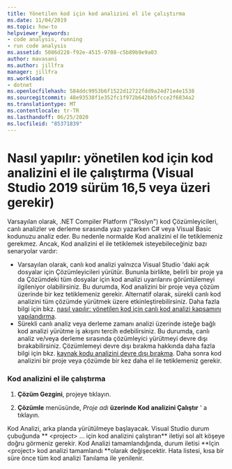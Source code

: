 ```yaml
---
title: Yönetilen kod için kod analizini el ile çalıştırma
ms.date: 11/04/2019
ms.topic: how-to
helpviewer_keywords:
- code analysis, running
- run code analysis
ms.assetid: 5086d228-f92e-4515-9708-c5b89b9e9a03
author: mavasani
ms.author: jillfra
manager: jillfra
ms.workload:
- dotnet
ms.openlocfilehash: 584ddc9953b6f1522d12722fdd9a24d71e4e1538
ms.sourcegitcommit: 48e93538f1e352fc1f972b642bb5fcce2f6834a2
ms.translationtype: MT
ms.contentlocale: tr-TR
ms.lasthandoff: 06/25/2020
ms.locfileid: "85371839"
---
```

# <a name="how-to-run-code-analysis-manually-for-managed-code-requires-visual-studio-2019-version-165-or-later"></a>Nasıl yapılır: yönetilen kod için kod analizini el ile çalıştırma (Visual Studio 2019 sürüm 16,5 veya üzeri gerekir)
Varsayılan olarak, .NET Compiler Platform ("Roslyn") kod Çözümleyicileri, canlı analizler ve derleme sırasında yazı yazarken C# veya Visual Basic kodunuzu analiz eder. Bu nedenle normalde Kod analizini el ile tetiklemeniz gerekmez. Ancak, Kod analizini el ile tetiklemek isteyebileceğiniz bazı senaryolar vardır:

- Varsayılan olarak, canlı kod analizi yalnızca Visual Studio 'daki açık dosyalar için Çözümleyicileri yürütür. Bununla birlikte, belirli bir proje ya da Çözümdeki tüm dosyalar için kod analizi uyarılarını görüntülemeyi ilgileniyor olabilirsiniz. Bu durumda, Kod analizini bir proje veya çözüm üzerinde bir kez tetiklemeniz gerekir. Alternatif olarak, sürekli canlı kod analizini tüm çözümde yürütmek üzere etkinleştirebilirsiniz. Daha fazla bilgi için bkz. [nasıl yapılır: yönetilen kod için canlı kod analizi kapsamını yapılandırma](./configure-live-code-analysis-scope-managed-code.md).
- Sürekli canlı analiz veya derleme zamanı analizi üzerinde isteğe bağlı kod analizi yürütme iş akışını tercih edebilirsiniz. Bu durumda, canlı analiz ve/veya derleme sırasında çözümleyici yürütmeyi devre dışı bırakabilirsiniz. Çözümlemeyi devre dışı bırakma hakkında daha fazla bilgi için bkz. [kaynak kodu analizini devre dışı bırakma](disable-code-analysis.md). Daha sonra kod analizini bir proje veya çözümde bir kez daha el ile tetiklemeniz gerekir. 

### <a name="run-code-analysis-manually"></a>Kod analizini el ile çalıştırma

1. **Çözüm Gezgini**, projeye tıklayın.

2. **Çözümle** menüsünde, *Proje adı* **üzerinde Kod analizini Çalıştır** ' a tıklayın.

Kod Analizi, arka planda yürütülmeye başlayacak. Visual Studio durum çubuğunda ** \<project> ... için kod analizini çalıştıran** iletiyi sol alt köşeye doğru görmeniz gerekir. Kod Analizi tamamlandığında, durum iletisi **Için \<project> kod analizi tamamlandı **olarak değişecektir. Hata listesi, kısa bir süre önce tüm kod analizi Tanılama ile yenilenir.
